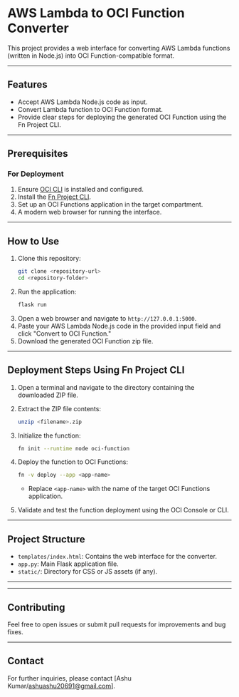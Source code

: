 # AWS Lambda to OCI Function Converter

This project provides a web interface for converting AWS Lambda functions (written in Node.js) into OCI Function-compatible format.

---

## Features
- Accept AWS Lambda Node.js code as input.
- Convert Lambda function to OCI Function format.
- Provide clear steps for deploying the generated OCI Function using the Fn Project CLI.

---

## Prerequisites

### For Deployment
1. Ensure [OCI CLI](https://docs.oracle.com/en-us/iaas/Content/API/SDKDocs/cliinstall.htm) is installed and configured.
2. Install the [Fn Project CLI](https://fnproject.io/).
3. Set up an OCI Functions application in the target compartment.
4. A modern web browser for running the interface.

---

## How to Use
1. Clone this repository:
    ```bash
    git clone <repository-url>
    cd <repository-folder>
    ```
2. Run the application:
    ```bash
    flask run
    ```
3. Open a web browser and navigate to `http://127.0.0.1:5000`.
4. Paste your AWS Lambda Node.js code in the provided input field and click "Convert to OCI Function."
5. Download the generated OCI Function zip file.

---

## Deployment Steps Using Fn Project CLI
1. Open a terminal and navigate to the directory containing the downloaded ZIP file.
2. Extract the ZIP file contents:
    ```bash
    unzip <filename>.zip
    ```
3. Initialize the function:
    ```bash
    fn init --runtime node oci-function
    ```
4. Deploy the function to OCI Functions:
    ```bash
    fn -v deploy --app <app-name>
    ```
    - Replace `<app-name>` with the name of the target OCI Functions application.

5. Validate and test the function deployment using the OCI Console or CLI.

---

## Project Structure
- `templates/index.html`: Contains the web interface for the converter.
- `app.py`: Main Flask application file.
- `static/`: Directory for CSS or JS assets (if any).

---

---

## Contributing
Feel free to open issues or submit pull requests for improvements and bug fixes.

---

## Contact
For further inquiries, please contact [Ashu Kumar/ashuashu20691@gmail.com].